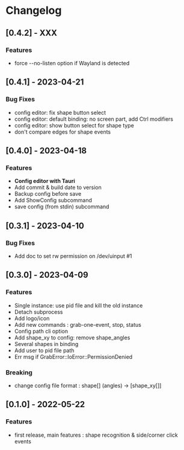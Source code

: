 # Changelog

## [0.4.2] - XXX

### Features

* force --no-listen option if Wayland is detected

## [0.4.1] - 2023-04-21

### Bug Fixes

- config editor: fix shape button select
- config editor: default binding: no screen part, add Ctrl modifiers
- config editor: show button select for shape type
- don't compare edges for shape events

## [0.4.0] - 2023-04-18

### Features

- **Config editor with Tauri**
- Add commit & build date to version
- Backup config before save
- Add ShowConfig subcommand
- save config (from stdin) subcommand

## [0.3.1] - 2023-04-10

### Bug Fixes

- Add doc to set rw permission on /dev/uinput #1

## [0.3.0] - 2023-04-09

### Features

- Single instance: use pid file and kill the old instance
- Detach subprocess
- Add logo/icon
- Add new commands : grab-one-event, stop, status
- Config path cli option
- Add shape_xy to config: remove shape_angles
- Several shapes in binding
- Add user to pid file path
- Err msg if GrabError::IoError::PermissionDenied

### Breaking

- change config file format : shape[] (angles) → [shape_xy[]]

## [0.1.0] - 2022-05-22

### Features

- first release, main features : shape recognition & side/corner click events
